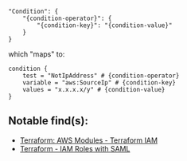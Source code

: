 ```
"Condition": {
    "{condition-operator}": {
        "{condition-key}": "{condition-value}" 
    }
}
```
which "maps" to: 
```
condition {
    test = "NotIpAddress" # {condition-operator}
    variable = "aws:SourceIp" # {condition-key}
    values = "x.x.x.x/y" # {condition-value}
}
```


## Notable find(s):
- [Terraform: AWS Modules - Terraform IAM](https://github.com/terraform-aws-modules/terraform-aws-iam)
- [Terraform - IAM Roles with SAML](https://github.com/terraform-aws-modules/terraform-aws-iam/tree/master/examples/iam-assumable-roles-with-saml)